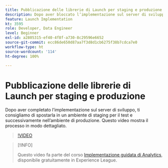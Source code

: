 ```yaml
---
title: Pubblicazione delle librerie di Launch per staging e produzione
description: Dopo aver bloccato l’implementazione sul server di sviluppo, ti consigliamo di spostarla in un ambiente di staging per il test e successivamente nell’ambiente di produzione. Questo video mostra il processo in modo dettagliato.
feature: Launch Implementation
kt: 3595
role: Developer, Data Engineer
level: Beginner
exl-id: a2805315-ef40-4f8f-a730-8c29596e6652
source-git-commit: ecc86de650d87aa7f3d8d1cb6275f38b7cdca7e0
workflow-type: ht
source-wordcount: '114'
ht-degree: 100%

---
```


# Pubblicazione delle librerie di Launch per staging e produzione

Dopo aver completato l’implementazione sul server di sviluppo, ti consigliamo di spostarla in un ambiente di staging per il test e successivamente nell’ambiente di produzione. Questo video mostra il processo in modo dettagliato.

>[!VIDEO](https://video.tv.adobe.com/v/28777/?quality=12&learn=on)

>[!INFO]
>
> Questo video fa parte del corso [Implementazione guidata di Analytics](https://experienceleague.adobe.com/?recommended=Analytics-D-1-2019.1), disponibile gratuitamente in Experience League.

